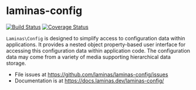 # laminas-config

[![Build Status](https://travis-ci.org/laminas/laminas-config.svg?branch=master)](https://travis-ci.org/laminas/laminas-config)
[![Coverage Status](https://coveralls.io/repos/laminas/laminas-config/badge.svg?branch=master)](https://coveralls.io/r/laminas/laminas-config?branch=master)

`Laminas\Config` is designed to simplify access to configuration data within
applications. It provides a nested object property-based user interface for
accessing this configuration data within application code. The configuration
data may come from a variety of media supporting hierarchical data storage.


- File issues at https://github.com/laminas/laminas-config/issues
- Documentation is at https://docs.laminas.dev/laminas-config/
